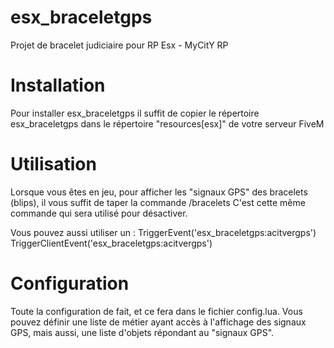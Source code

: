 # esx_braceletgps
 Projet de bracelet judiciaire pour RP Esx - MyCitY RP

# Installation
Pour installer esx_braceletgps il suffit de copier le répertoire esx_braceletgps dans le répertoire "resources\[esx]" de votre serveur FiveM

# Utilisation
Lorsque vous êtes en jeu, pour afficher les "signaux GPS" des bracelets (blips), il vous suffit de taper la commande /bracelets
C'est cette même commande qui sera utilisé pour désactiver.

Vous pouvez aussi utiliser un :
			TriggerEvent('esx_braceletgps:acitvergps')
			TriggerClientEvent('esx_braceletgps:acitvergps')

# Configuration
Toute la configuration de fait, et ce fera dans le fichier config.lua. Vous pouvez définir une liste de métier ayant accès à l'affichage des signaux GPS, mais aussi, une liste d'objets répondant au "signaux GPS".
